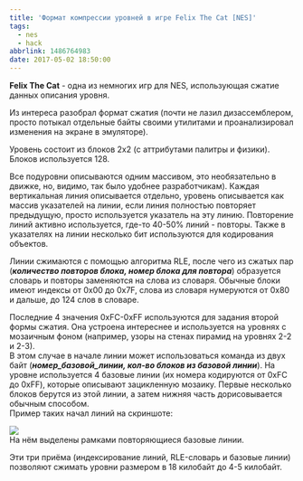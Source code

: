```yaml
---
title: 'Формат компрессии уровней в игре Felix The Cat [NES]'
tags:
  - nes
  - hack
abbrlink: 1486764983
date: 2017-05-02 18:50:00
---
```

**Felix The Cat** - одна из немногих игр для NES, использующая сжатие данных описания уровня.  
  
Из интереса разобрал формат сжатия (почти не лазил дизассемблером, просто потыкал отдельные байты своими утилитами и проанализировал изменения на экране в эмуляторе).  
  
Уровень состоит из блоков 2x2 (с аттрибутами палитры и физики). Блоков используется 128.  
  
Все подуровни описываются одним массивом, это необязательно в движке, но, видимо, так было удобнее разработчикам). Каждая вертикальная линия описывается отдельно, уровень описывается как массив указателей на линии, если линия полностью повторяет предыдущую, просто используется указатель на эту линию. Повторение линий активно используется, где-то 40-50% линий - повторы. Также в указателях на линии несколько бит используются для кодирования объектов.  
  
Линии сжимаются с помощью алгоритма RLE, после чего из сжатых пар (***количество повторов блока, номер блока для повтора***) образуется словарь и повторы заменяются на слова из словаря. Обычные блоки имеют индексы от 0x00 до 0x7F, слова из словаря нумеруются от 0x80 и дальше, до 124 слов в словаре.  
  
Последние 4 значения 0xFC-0xFF используются для задания второй формы сжатия. Она устроена интереснее и используется на уровнях с мозаичным фоном (например, узоры на стенах пирамид на уровнях 2-2 и 2-3).  
В этом случае в начале линии может использоваться команда из двух байт (***номер\_базовой\_линии, кол-во блоков из базовой линии***). На уровне используется 4 базовые линии (их номера кодируются от 0xFC до 0xFF), которые описывают зацикленную мозаику. Первые несколько блоков берутся из этой линии, а затем нижняя часть дорисовывается обычным способом.  
Пример таких начал линий на скриншоте:  
  
[![](http://ic.pics.livejournal.com/spiiin/20318251/51943/51943_300.png)](http://ic.pics.livejournal.com/spiiin/20318251/51943/51943_original.png)  
На нём выделены рамками повторяющиеся базовые линии.  
  
Эти три приёма (индексирование линий, RLE-словарь и базовые линии) позволяют сжимать уровни размером в 18 килобайт до 4-5 килобайт.